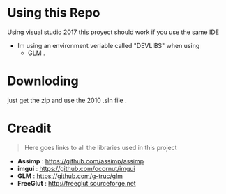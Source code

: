 # Using this Repo
Using visual studio 2017 this proyect should work if you use the same IDE  
- Im using an environment veriable called "DEVLIBS" when using 
	- GLM .
# Downloding
just get the zip and use the 2010 .sln file .
# Creadit
> Here goes links to all the libraries used in this project
- **Assimp** : https://github.com/assimp/assimp
- **imgui** : https://github.com/ocornut/imgui
- **GLM** : https://github.com/g-truc/glm
- **FreeGlut** : http://freeglut.sourceforge.net
